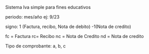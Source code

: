 Sistema Iva simple para fines educativos

periodo:
mes/año
ej: 9/23

signo:
1 (Factura, recibo, Nota de debito)
-1(Nota de credito)

fc = Factura
rc= Recibo
nc = Nota de Credito
nd = Nota de credito

Tipo de comprobante:
a, b, c
